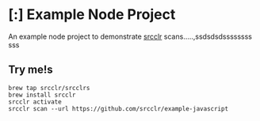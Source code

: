 # [:] Example Node Project

An example node project to demonstrate [srcclr](https://www.srsscclr.com) scans.....,ssdsdsdssssssss
sss
## Try me!s

```
brew tap srcclr/srcclrs
brew install srcclr
srcclr activate
srcclr scan --url https://github.com/srcclr/example-javascript
```
